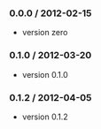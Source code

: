 ### 0.0.0 / 2012-02-15

 - version zero

 ### 0.1.0 / 2012-03-20

 - version 0.1.0

 ### 0.1.2 / 2012-04-05

 - version 0.1.2